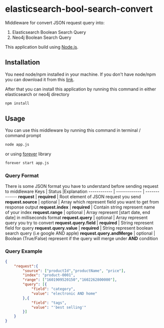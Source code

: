 # elasticsearch-bool-search-convert
Middleware for convert JSON request query into:
1. Elasticsearch Boolean Search Query
2. Neo4j Boolean Search Query

This application build using [Node.js](https://nodejs.org/en/download/).

## Installation
You need node/npm installed in your machine. If you don't have node/npm you can download it from this [link](https://nodejs.org/en/download/).

After that you can install this application by running this command in either elasticsearch or neo4j directory
```bash
npm install
```

## Usage
You can use this middleware by running this command in terminal / command prompt
```bash
node app.js
```
or using [forever](https://www.npmjs.com/package/forever) library

```bash
forever start app.js
```

### Query Format
There is some JSON format you have to understand before sending request to middleware
Keys | Status |Explanation
------------ | ------------- | -------------
**request** | **required** | Root element of JSON request you send
**request.source** | optional | Array which represent field you want to get from response output
**request.index** | **required** | Contain string represent name of your index
**request.range** | optional | Array represent [start date, end date] in milliseconds format
**request.query** | optional | Array represent query you try to convert 
**request.query.field** | **required** | String represent field for query
**request.query.value** | **required** | String represent boolean search query (i.e google AND apple)
**request.query.andMerge** | optional | Boolean (True/False) represent if the query will merge under **AND** condition

### Query Example
```json
{
    "request":{
        "source": ["productId","productName", "price"],
        "index": "product-0001",
        "range": ["1601909520150","1602262800000"],
        "query": [{
            "field": "category",
            "value": "electronic AND home" 
        },{
            "field": "tags",
            "value": "'best selling'" 
        }]
    }
}
```